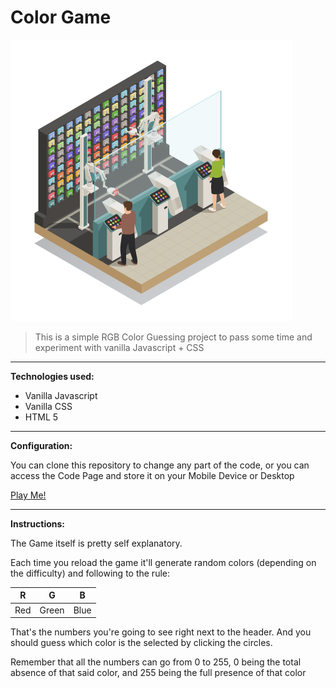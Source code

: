 # Color Game

![Color Game Logo](assets/img/Color-Game-Logo.png)


>This is a simple RGB Color Guessing project to pass some time and experiment with vanilla Javascript + CSS
---
**Technologies used:** 

* Vanilla Javascript
* Vanilla CSS
* HTML 5

---
**Configuration:**

You can clone this repository to change any part of the code, or you can access the Code Page and store it on your Mobile Device or Desktop

[Play Me!](https://arthurdiegoo.github.io/ColorGame/)

---
**Instructions:**

The Game itself is pretty self explanatory. 

Each time you reload the game it'll generate random colors (depending on the difficulty) and following to the rule:

| R | G | B |
|---|---|---|
|Red|Green|Blue|

That's the numbers you're going to see right next to the header. And you should guess which color is the selected by clicking the circles.

Remember that all the numbers can go from 0 to 255, 0 being the total absence of that said color, and 255 being the full presence of that color
